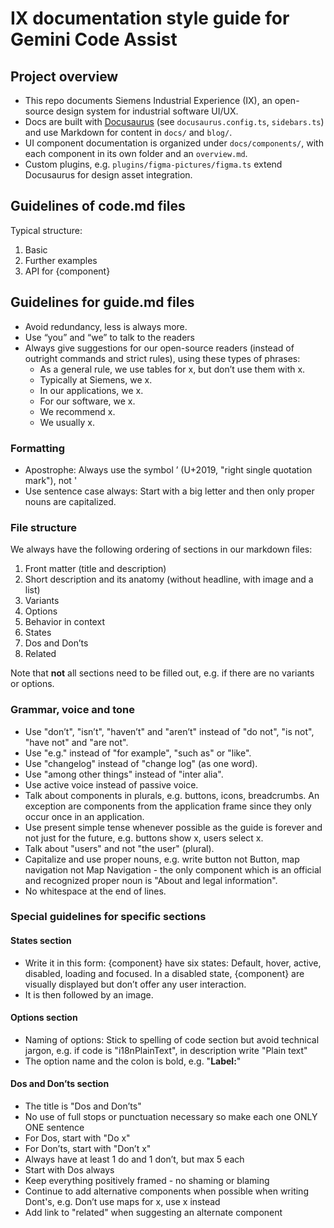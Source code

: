 # IX documentation style guide for Gemini Code Assist

## Project overview

- This repo documents Siemens Industrial Experience (IX), an open-source design system for industrial software UI/UX.
- Docs are built with [Docusaurus](https://docusaurus.io/) (see `docusaurus.config.ts`, `sidebars.ts`) and use Markdown for content in `docs/` and `blog/`.
- UI component documentation is organized under `docs/components/`, with each component in its own folder and an `overview.md`.
- Custom plugins, e.g. `plugins/figma-pictures/figma.ts` extend Docusaurus for design asset integration.

## Guidelines of code.md files

Typical structure:
1. Basic
2. Further examples
3. API for {component}

## Guidelines for guide.md files

- Avoid redundancy, less is always more.
- Use “you” and “we” to talk to the readers
- Always give suggestions for our open-source readers (instead of outright commands and strict rules), using these types of phrases:
    - As a general rule, we use tables for x, but don’t use them with x.
    - Typically at Siemens, we x.
    - In our applications, we x.
    - For our software, we x.
    - We recommend x.
    - We usually x.

### Formatting

- Apostrophe: Always use the symbol ’ (U+2019, "right single quotation mark"), not '
- Use sentence case always: Start with a big letter and then only proper nouns are capitalized.

### File structure

We always have the following ordering of sections in our markdown files:
1. Front matter (title and description)
2. Short description and its anatomy (without headline, with image and a list)
3. Variants
4. Options
5. Behavior in context
6. States
7. Dos and Don’ts
8. Related

Note that **not** all sections need to be filled out, e.g. if there are no variants or options.

### Grammar, voice and tone

- Use "don’t", "isn’t", "haven’t" and "aren’t" instead of "do not", "is not", "have not" and "are not".
- Use "e.g." instead of "for example", "such as" or "like".
- Use "changelog" instead of "change log" (as one word).
- Use "among other things" instead of "inter alia".
- Use active voice instead of passive voice.
- Talk about components in plurals, e.g. buttons, icons, breadcrumbs. An exception are components from the application frame since they only occur once in an application.
- Use present simple tense whenever possible as the guide is forever and not just for the future, e.g. buttons show x, users select x.
- Talk about "users" and not "the user" (plural).
- Capitalize and use proper nouns, e.g. write button not Button, map navigation not Map Navigation - the only component which is an official and recognized proper noun is "About and legal information".
- No whitespace at the end of lines.

### Special guidelines for specific sections

#### States section

- Write it in this form: {component} have six states: Default, hover, active, disabled, loading and focused. In a disabled state, {component} are visually displayed but don’t offer any user interaction.
- It is then followed by an image.

#### Options section

- Naming of options: Stick to spelling of code section but avoid technical jargon, e.g. if code is "i18nPlainText", in description write "Plain text"
- The option name and the colon is bold, e.g. "**Label:**"

#### Dos and Don’ts section

- The title is "Dos and Don’ts"
- No use of full stops or punctuation necessary so make each one ONLY ONE sentence
- For Dos, start with "Do x"
- For Don’ts, start with "Don’t x"
- Always have at least 1 do and 1 don’t, but max 5 each
- Start with Dos always
- Keep everything positively framed - no shaming or blaming
- Continue to add alternative components when possible when writing Dont's, e.g. Don’t use maps for x, use x instead
- Add link to "related" when suggesting an alternate component
